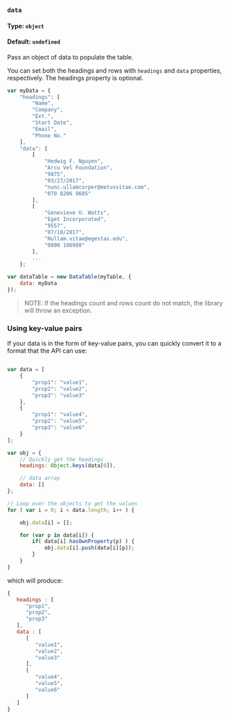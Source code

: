 ### `data`
#### Type: `object`
#### Default: `undefined`

Pass an object of data to populate the table.

You can set both the headings and rows with `headings` and `data` properties, respectively. The headings property is optional.

```javascript
var myData = {
	"headings": [
		"Name",
		"Company",
		"Ext.",
		"Start Date",
		"Email",
		"Phone No."
	],
	"data": [
		[
			"Hedwig F. Nguyen",
			"Arcu Vel Foundation",
			"9875",
			"03/27/2017",
			"nunc.ullamcorper@metusvitae.com",
			"070 8206 9605"
		],
		[
			"Genevieve U. Watts",
			"Eget Incorporated",
			"9557",
			"07/18/2017",
			"Nullam.vitae@egestas.edu",
			"0800 106980"
		],
        ...
	};

var dataTable = new DataTable(myTable, {
	data: myData
});
```

> NOTE: If the headings count and rows count do not match, the library will throw an exception.

### Using key-value pairs

If your data is in the form of key-value pairs, you can quickly convert it to a format that the API can use:

```javascript

var data = [
    {
        "prop1": "value1",
        "prop2": "value2",
        "prop3": "value3"
    },
    {
        "prop1": "value4",
        "prop2": "value5",
        "prop3": "value6"
    }
];

var obj = {
    // Quickly get the headings
    headings: Object.keys(data[0]),

    // data array
    data: []
};

// Loop over the objects to get the values
for ( var i = 0; i < data.length; i++ ) {

    obj.data[i] = [];

    for (var p in data[i]) {
        if( data[i].hasOwnProperty(p) ) {
            obj.data[i].push(data[i][p]);
        }
    }
}

```

which will produce:

```javascript
{
   headings : [
      "prop1",
      "prop2",
      "prop3"
   ],
   data : [
      [
         "value1",
         "value2",
         "value3"
      ],
      [
         "value4",
         "value5",
         "value6"
      ]
   ]
}
```